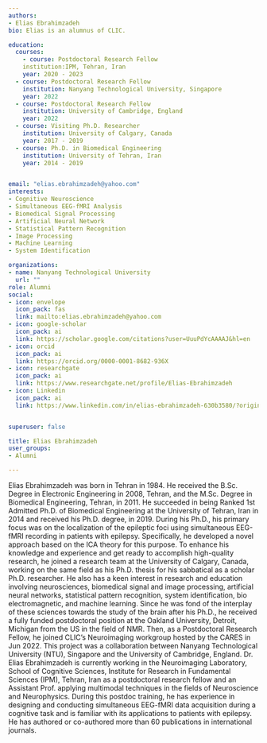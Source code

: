 ```yaml
---
authors:
- Elias Ebrahimzadeh
bio: Elias is an alumnus of CLIC.

education:
  courses:
    - course: Postdoctoral Research Fellow
    institution:IPM, Tehran, Iran
    year: 2020 - 2023
  - course: Postdoctoral Research Fellow
    institution: Nanyang Technological University, Singapore
    year: 2022
  - course: Postdoctoral Research Fellow
    institution: University of Cambridge, England
    year: 2022
  - course: Visiting Ph.D. Researcher
    institution: University of Calgary, Canada
    year: 2017 - 2019
  - course: Ph.D. in Biomedical Engineering
    institution: University of Tehran, Iran
    year: 2014 - 2019


email: "elias.ebrahimzadeh@yahoo.com"
interests:
- Cognitive Neuroscience
- Simultaneous EEG-fMRI Analysis
- Biomedical Signal Processing
- Artificial Neural Network
- Statistical Pattern Recognition
- Image Processing
- Machine Learning
- System Identification

organizations:
- name: Nanyang Technological University
  url: ""
role: Alumni
social:
- icon: envelope
  icon_pack: fas
  link: mailto:elias.ebrahimzadeh@yahoo.com
- icon: google-scholar
  icon_pack: ai
  link: https://scholar.google.com/citations?user=UuuPdYcAAAAJ&hl=en
- icon: orcid
  icon_pack: ai
  link: https://orcid.org/0000-0001-8682-936X
- icon: researchgate
  icon_pack: ai
  link: https://www.researchgate.net/profile/Elias-Ebrahimzadeh
- icon: Linkedin
  icon_pack: ai
  link: https://www.linkedin.com/in/elias-ebrahimzadeh-630b3580/?originalSubdomain=sg


superuser: false

title: Elias Ebrahimzadeh
user_groups:
- Alumni

---
```


Elias Ebrahimzadeh was born in Tehran in 1984. He received the B.Sc. Degree in Electronic Engineering in 2008, Tehran, and the M.Sc. Degree in Biomedical Engineering, Tehran, in 2011.  He succeeded in being Ranked 1st Admitted Ph.D. of Biomedical Engineering at the University of Tehran, Iran in 2014 and received his Ph.D. degree, in 2019. During his Ph.D., his primary focus was on the localization of the epileptic foci using simultaneous EEG-fMRI recording in patients with epilepsy. Specifically, he developed a novel approach based on the ICA theory for this purpose. To enhance his knowledge and experience and get ready to accomplish high-quality research, he joined a research team at the University of Calgary, Canada, working on the same field as his Ph.D. thesis for his sabbatical as a scholar Ph.D. researcher. He also has a keen interest in research and education involving neurosciences, biomedical signal and image processing, artificial neural networks, statistical pattern recognition, system identification, bio electromagnetic, and machine learning. Since he was fond of the interplay of these sciences towards the study of the brain after his Ph.D., he received a fully funded postdoctoral position at the Oakland University, Detroit, Michigan from the US in the field of NMR. Then, as a Postdoctoral Research Fellow, he joined CLIC’s Neuroimaging workgroup hosted by the CARES in Jun 2022. This project was a collaboration between Nanyang Technological University (NTU), Singapore and the University of Cambridge, England. Dr. Elias Ebrahimzadeh is currently working in the Neuroimaging Laboratory, School of Cognitive Sciences, Institute for Research in Fundamental Sciences (IPM), Tehran, Iran as a postdoctoral research fellow and an Assistant Prof. applying multimodal techniques in the fields of Neuroscience and Neurophysics. During this postdoc training, he has experience in designing and conducting simultaneous EEG-fMRI data acquisition during a cognitive task and is familiar with its applications to patients with epilepsy. He has authored or co-authored more than 60 publications in international journals.
